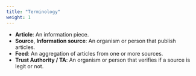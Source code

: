 ```yaml
---
title: "Terminology"
weight: 1
---
```


- __Article__: An information piece.
- __Source__, __Information source__: An organism or person that publish articles. 
- __Feed__: An aggregation of articles from one or more sources.
- __Trust Authority / TA__: An organism or person that verifies if a source is legit or not.

